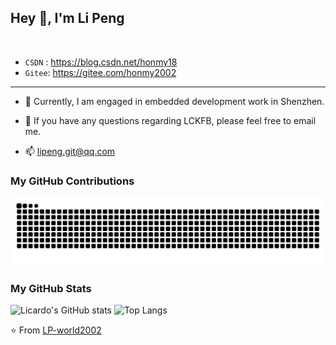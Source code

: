 
## Hey 👋, I'm Li Peng


<div>&nbsp;</div>

- `CSDN` :  https://blog.csdn.net/honmy18
- `Gitee`:  https://gitee.com/honmy2002

---

- 💼 Currently, I am engaged in embedded development work in Shenzhen.

- 💬 If you have any questions regarding LCKFB, please feel free to email me.

- 📫 lipeng.git@qq.com

### My GitHub Contributions

<!-- 贪吃蛇 -->
<div align="center">
    <img src="https://raw.githubusercontent.com/LP-world2002/LP-world2002/output/github-contribution-grid-snake.svg" />
</div>

### My GitHub Stats

![Licardo's GitHub stats](https://github-readme-stats.vercel.app/api?username=LP-world2002&show_icons=true)
![Top Langs](https://github-readme-stats.vercel.app/api/top-langs/?username=LP-world2002&layout=compact)

⭐️ From [LP-world2002](https://github.com/LP-world2002)
